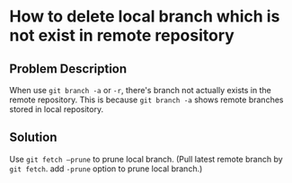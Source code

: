 # How to delete local branch which is not exist in remote repository

## Problem Description
When use ```git branch -a``` or ```-r```, there's branch not actually exists in the remote repository. This is because ```git branch -a``` shows remote branches stored in local repository.

## Solution
Use ```git fetch —prune``` to prune local branch.
(Pull latest remote branch by ```git fetch```. add ```-prune``` option to prune local branch.)